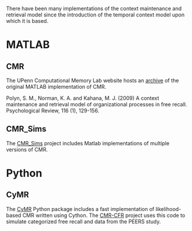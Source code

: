 There have been many implementations of the context maintenance and retrieval model since the introduction of the temporal context model upon which it is based.

# MATLAB

## CMR

The UPenn Computational Memory Lab website hosts an [archive](https://memory.psych.upenn.edu/CMR) of the original MATLAB implementation of CMR.

Polyn, S. M., Norman, K. A. and Kahana, M. J. (2009) A context maintenance and retrieval model of organizational processes in free recall. Psychological Review, 116 (1), 129-156. 

## CMR_Sims

The [CMR_Sims](https://github.com/vucml/CMR_sims) project includes Matlab implementations of multiple versions of CMR.

# Python

## CyMR

The [CyMR](https://github.com/mortonne/cymr) Python package includes a fast implementation of likelihood-based CMR written using Cython. The [CMR-CFR](https://github.com/vucml/cmr_cfr) project uses this code to simulate categorized free recall and data from the PEERS study.
